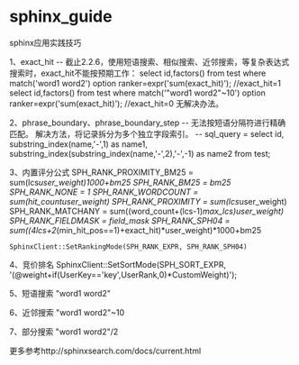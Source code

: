 sphinx_guide
============

sphinx应用实践技巧

1、exact_hit -- 截止2.2.6，使用短语搜索、相似搜索、近邻搜索，等复杂表达式搜索时，exact_hit不能按预期工作：
    select id,factors() from test where match('word1 word2') option ranker=expr('sum(exact_hit)');    //exact_hit=1
    select id,factors() from test where match('"word1 word2"~10') option ranker=expr('sum(exact_hit)');    //exact_hit=0
    无解决办法。
    
2、phrase_boundary、phrase_boundary_step -- 无法按短语分隔符进行精确匹配。
    解决方法，将记录拆分为多个独立字段索引。 -- sql_query = select id, substring_index(name,'-',1) as name1, substring_index(substring_index(name,'-',2),'-',-1) as name2 from test;
    
3、内置评分公式
    SPH_RANK_PROXIMITY_BM25 = sum(lcs*user_weight)*1000+bm25
    SPH_RANK_BM25 = bm25
    SPH_RANK_NONE = 1
    SPH_RANK_WORDCOUNT = sum(hit_count*user_weight)
    SPH_RANK_PROXIMITY = sum(lcs*user_weight)
    SPH_RANK_MATCHANY = sum((word_count+(lcs-1)*max_lcs)*user_weight)
    SPH_RANK_FIELDMASK = field_mask
    SPH_RANK_SPH04 = sum((4*lcs+2*(min_hit_pos==1)+exact_hit)*user_weight)*1000+bm25
    
    SphinxClient::SetRankingMode(SPH_RANK_EXPR, SPH_RANK_SPH04)

4、竞价排名
    SphinxClient::SetSortMode(SPH_SORT_EXPR, '(@weight+if(UserKey=='key',UserRank,0)*CustomWeight)');
    
5、短语搜索
    "word1 word2"
    
6、近邻搜索
    "word1 word2"~10
    
7、部分搜索
    "word1 word2"/2
    
更多参考http://sphinxsearch.com/docs/current.html
